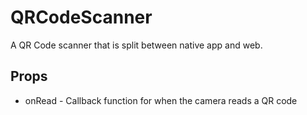# QRCodeScanner

A QR Code scanner that is split between native app and web.

## Props

- onRead - Callback function for when the camera reads a QR code
